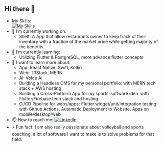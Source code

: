 ## Hi there 👋
- My Skills:\
  [![My Skills](https://skillicons.dev/icons?i=flutter,dart,firebase,mongodb,expressjs,nodejs,react,js,html,css,bootstrap,php,mysql,zig,docker)](https://skillicons.dev)
- 🔭 I’m currently working on:
  - Shelf: A App that allow restaurants owner to keep track of their inventory with a fraction of the market price while getting majority of the benefits.
- 🌱 I’m currently learning:
  - Utilizing Flutter & PostgreSQL, more advance flutter concepts
- 🤔 I want to learn more about:
  - App: React Native, Swift, Kotlin
  - Web: T3Stack,  MERN
  - AI: Voice AI
  - Building a Headless CMS for my personal portfolio: with MERN tech stack + AWS hosting
  - Building a Cross-Platform App for my sports-software idea: with Flutter/Firebase tech stack and hosting
  - CI/CD Pipeline for webs/apps: Flutter widget/unit/integration testing with Github Actions, Automatic Deployment to Website, Apps on mobile/desktop/web
- 📫 How to reach me: [![LinkedIn](https://img.shields.io/badge/LinkedIn-Profile-blue?logo=linkedin)](https://www.linkedin.com/in/khang-nguyen-2b95a7225)
- ⚡ Fun fact: I am also really passionate about volleyball and sports coaching, a lot of software I want to make is to solve problems for that field.
